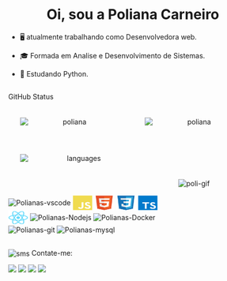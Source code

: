 <h1 align="center"> Oi, sou a Poliana Carneiro </h1>

- 🖥️ atualmente trabalhando como Desenvolvedora web.

- 🎓 Formada em Analise e Desenvolvimento de Sistemas.

- 🌱 Estudando Python.

##
 GitHub Status
       
       
<div style="display: flex;" align="center">
     <img align="center" width="48%"
          style="margin: 20px; padding: 0 4px;"
          src="https://github-readme-streak-stats.herokuapp.com?user=polianacarneiro&theme=tokyonight&hide_total_contributions=true)](https://git.io/streak-stats" 
          alt="poliana" />
     <img align="center" width="48%"
          style="margin: 20px; padding: 0 4px;"
          src="https://github-readme-stats-sigma-five.vercel.app/api?username=polianacarneiro&show_icons=true&locale=en&count_private=true&show_icons=true&theme=tokyonight&hide_border=true"
          alt="poliana" />
</div>

<br/>
<div style="display: flex;" align="center">
     <img align="center" width="48%"
          style="margin: 20px; padding: 0 4px;"
          src="https://github-readme-stats-sigma-five.vercel.app/api/top-langs/?username=polianacarneiro&show_icons=true&theme=midnight-purple&hide_border=true&layout=compact" 
          alt="languages" />
</div>
          

<img align="right" alt="poli-gif" height="170" width="160"
       src="https://i.picasion.com/pic92/0cbbacf1ff6d8351c9212a89c4040a2a.gif" />

 ##
 ##
 
<div style="display: inline_block"><br>
  <img align="center" alt="Polianas-vscode" height="30" width="40"
       src="https://cdn.jsdelivr.net/gh/devicons/devicon/icons/vscode/vscode-original.svg" />
  <img align="center" alt="Polianas-Js" height="30" width="40" 
       src="https://raw.githubusercontent.com/devicons/devicon/master/icons/javascript/javascript-plain.svg">
  <img align="center" alt="Polianas-HTML" height="30" width="40" 
       src="https://raw.githubusercontent.com/devicons/devicon/master/icons/html5/html5-original.svg">
  <img align="center" alt="Polianas-CSS" height="30" width="40"
       src="https://raw.githubusercontent.com/devicons/devicon/master/icons/css3/css3-original.svg">
  <img align="center" alt="Polianas-Ts" height="30" width="40" 
       src="https://raw.githubusercontent.com/devicons/devicon/master/icons/typescript/typescript-plain.svg">
  <img align="center" alt="Polianas-React" height="30" width="40" 
       src="https://raw.githubusercontent.com/devicons/devicon/master/icons/react/react-original.svg">
  <img align="center" alt="Polianas-Nodejs" height="80" width="40"
       src="https://cdn.jsdelivr.net/gh/devicons/devicon/icons/nodejs/nodejs-original-wordmark.svg" />
  <img align="center" alt="Polianas-Docker" height="60" width="40" 
       src="https://cdn.jsdelivr.net/gh/devicons/devicon/icons/docker/docker-original.svg" />
  <img align="center" alt="Polianas-git" height="30" width="40"
       src="https://cdn.jsdelivr.net/gh/devicons/devicon/icons/git/git-original.svg" />
  <img align="center" alt="Polianas-mysql" height="30" width="40"
       src="https://cdn.jsdelivr.net/gh/devicons/devicon/icons/mysql/mysql-original.svg" />
  

  </div>

 ##
 ##
 <img align="center" alt="sms" height="60" width="60"
       src="https://cdn-icons-png.flaticon.com/512/1034/1034524.png" /> Contate-me:

 <div> 
    <a href="https://wa.me/5541997998131?text=Oi%20Poli!" target="_blank"><img
src="https://img.shields.io/badge/WhatsApp-25D366?style=for-the-badge&logo=whatsapp&logoColor=white" target="_blank"></a>
    <a href = "mailto:polianacarneirodosantos@gmail.com"><img
src="https://img.shields.io/badge/Gmail-D14836?style=for-the-badge&logo=gmail&logoColor=white" target="_blank"></a>
    <a href="https://www.linkedin.com/in/poliana-carneiro-1a003a193/" target="_blank"><img 
src="https://img.shields.io/badge/LinkedIn-0077B5?style=for-the-badge&logo=linkedin&logoColor=white" target="_blank"></a>
  <a href="https://www.instagram.com/iniciad4/" target="_blank"><img
src="https://img.shields.io/badge/Instagram-E4405F?style=for-the-badge&logo=instagram&logoColor=white" target="_blank"></a>
</div>
